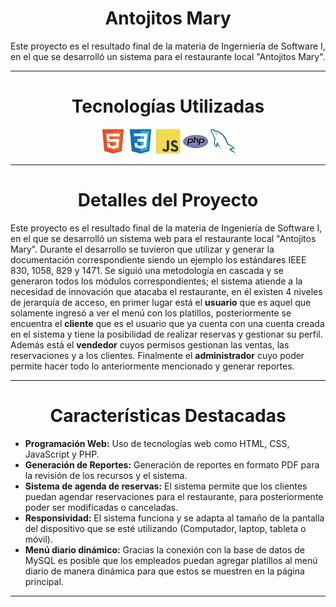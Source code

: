<h1 align="center">Antojitos Mary</h1>
<p>Este proyecto es el resultado final de la materia de Ingerniería de Software I, en el que se desarrolló un sistema para el restaurante local "Antojitos Mary".</p>
<hr>
<h1 align="center">Tecnologías Utilizadas</h1>
<div align="center">
  <img src="https://github.com/devicons/devicon/blob/master/icons/html5/html5-original.svg" alt="HTML" title="Html" width="40px">
  <img src="https://github.com/devicons/devicon/blob/master/icons/css3/css3-original.svg" alt="CSS" title="Css" width="40px">
  <img src="https://github.com/devicons/devicon/blob/master/icons/javascript/javascript-original.svg" alt="JS" title="Js" width="40px">
  <img src="https://github.com/devicons/devicon/blob/master/icons/php/php-original.svg" alt="PHP" title="Php" width="40px">
  <img src="https://github.com/devicons/devicon/blob/master/icons/mysql/mysql-original.svg" alt="MySQL" title="Mysql" width="40px">
</div>
<hr>
<h1 align="center">Detalles del Proyecto</h1>
<p>Este proyecto es el resultado final de la materia de Ingeniería de Software I, en el que se desarrolló un sistema web para el restaurante local "Antojitos Mary". Durante el desarrollo se tuvieron que utilizar y generar la documentación correspondiente siendo un ejemplo los estándares IEEE 830, 1058, 829 y 1471. Se siguió una metodología en cascada y se generaron todos los módulos correspondientes; el sistema atiende a la necesidad de innovación que atacaba el restaurante, en él existen 4 niveles de jerarquía de acceso, en primer lugar está el <b>usuario</b> que es aquel que solamente ingresó a ver el menú con los platillos, posteriormente se encuentra el <b>cliente</b> que es el usuario que ya cuenta con una cuenta creada en el sistema y tiene la posibilidad de realizar reservas y gestionar su perfil. Además está el <b>vendedor</b> cuyos permisos gestionan las ventas, las reservaciones y a los clientes. Finalmente el <b>administrador</b> cuyo poder permite hacer todo lo anteriormente mencionado y generar reportes. </p>
<hr>
<h1 align="center">Características Destacadas</h1>
<ul>
  <li><b>Programación Web:</b> Uso de tecnologías web como HTML, CSS, JavaScript y PHP.</li>
  <li><b>Generación de Reportes:</b> Generación de reportes en formato PDF para la revisión de los recursos y el sistema.</li>
  <li><b>Sistema de agenda de reservas:</b> El sistema permite que los clientes puedan agendar reservaciones para el restaurante, para posteriormente poder ser modificadas o canceladas.</li>
  <li><b>Responsividad:</b> El sistema funciona y se adapta al tamaño de la pantalla del dispositivo que se esté utilizando (Computador, laptop, tableta o móvil).</li>
  <li><b>Menú diario dinámico:</b> Gracias la conexión con la base de datos de MySQL es posible que los empleados puedan agregar platillos al menú diario de manera dinámica para que estos se muestren en la página principal.</li>
</ul>
<hr>
